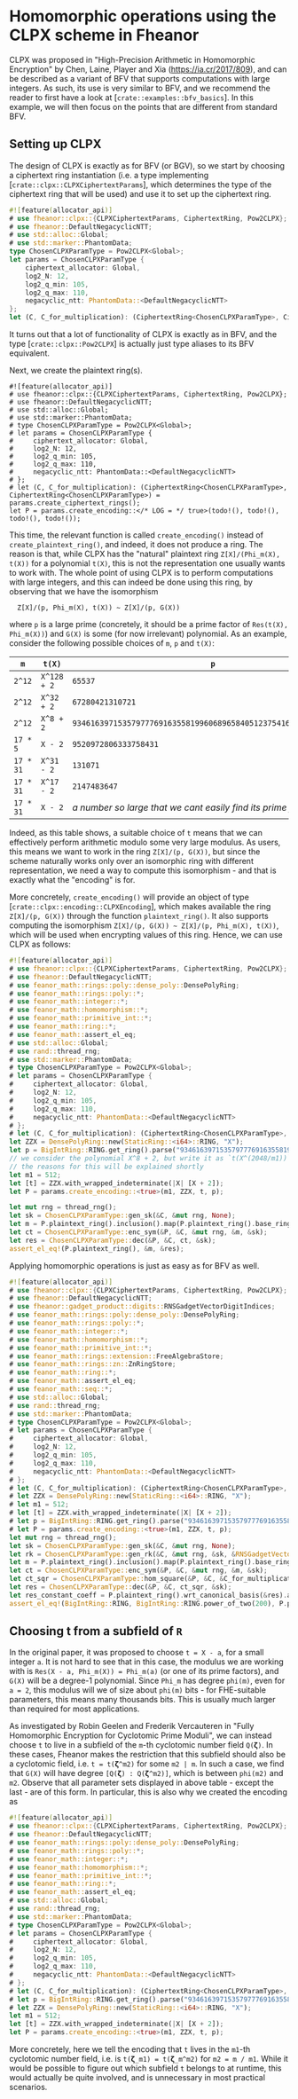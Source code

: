 # Homomorphic operations using the CLPX scheme in Fheanor

CLPX was proposed in "High-Precision Arithmetic in Homomorphic Encryption" by Chen, Laine, Player and Xia (<https://ia.cr/2017/809>), and can be described as a variant of BFV that supports computations with large integers.
As such, its use is very similar to BFV, and we recommend the reader to first have a look at [`crate::examples::bfv_basics`].
In this example, we will then focus on the points that are different from standard BFV.

## Setting up CLPX

The design of CLPX is exactly as for BFV (or BGV), so we start by choosing a ciphertext ring instantiation (i.e. a type implementing [`crate::clpx::CLPXCiphertextParams`], which determines the type of the ciphertext ring that will be used) and use it to set up the ciphertext ring.
```rust
#![feature(allocator_api)]
# use fheanor::clpx::{CLPXCiphertextParams, CiphertextRing, Pow2CLPX};
# use fheanor::DefaultNegacyclicNTT;
# use std::alloc::Global;
# use std::marker::PhantomData;
type ChosenCLPXParamType = Pow2CLPX<Global>;
let params = ChosenCLPXParamType {
    ciphertext_allocator: Global,
    log2_N: 12,
    log2_q_min: 105,
    log2_q_max: 110,
    negacyclic_ntt: PhantomData::<DefaultNegacyclicNTT>
};
let (C, C_for_multiplication): (CiphertextRing<ChosenCLPXParamType>, CiphertextRing<ChosenCLPXParamType>) = params.create_ciphertext_rings();
```
It turns out that a lot of functionality of CLPX is exactly as in BFV, and the type [`crate::clpx::Pow2CLPX`] is actually just type aliases to its BFV equivalent.

Next, we create the plaintext ring(s).
```rust,should_panic
#![feature(allocator_api)]
# use fheanor::clpx::{CLPXCiphertextParams, CiphertextRing, Pow2CLPX};
# use fheanor::DefaultNegacyclicNTT;
# use std::alloc::Global;
# use std::marker::PhantomData;
# type ChosenCLPXParamType = Pow2CLPX<Global>;
# let params = ChosenCLPXParamType {
#     ciphertext_allocator: Global,
#     log2_N: 12,
#     log2_q_min: 105,
#     log2_q_max: 110,
#     negacyclic_ntt: PhantomData::<DefaultNegacyclicNTT>
# };
# let (C, C_for_multiplication): (CiphertextRing<ChosenCLPXParamType>, CiphertextRing<ChosenCLPXParamType>) = params.create_ciphertext_rings();
let P = params.create_encoding::</* LOG = */ true>(todo!(), todo!(), todo!(), todo!());
```
This time, the relevant function is called `create_encoding()` instead of `create_plaintext_ring()`, and indeed, it does not produce a ring. 
The reason is that, while CLPX has the "natural" plaintext ring `Z[X]/(Phi_m(X), t(X))` for a polynomial `t(X)`, this is not the representation one usually wants to work with.
The whole point of using CLPX is to perform computations with large integers, and this can indeed be done using this ring, by observing that we have the isomorphism
```text
  Z[X]/(p, Phi_m(X), t(X)) ~ Z[X]/(p, G(X))
```
where `p` is a large prime (concretely, it should be a prime factor of `Res(t(X), Phi_m(X))`) and `G(X)` is some (for now irrelevant) polynomial.
As an example, consider the following possible choices of `m`, `p` and `t(X)`:

| `m`       | `t(X)`      | `p`                                                                |
| --------- | ----------- | ------------------------------------------------------------------ |
| `2^12`    | `X^128 + 2` | `65537`                                                            |
| `2^12`    | `X^32 + 2`  | `67280421310721`                                                   |
| `2^12`    | `X^8 + 2`   | `93461639715357977769163558199606896584051237541638188580280321`   |
| `17 * 5`  | `X - 2`     | `9520972806333758431`                                              |
| `17 * 31` | `X^31 - 2`  | `131071`                                                           |
| `17 * 31` | `X^17 - 2`  | `2147483647`                                                       |
| `17 * 31` | `X - 2`     | *a number so large that we cant easily find its prime factors...*  |

Indeed, as this table shows, a suitable choice of `t` means that we can effectively perform arithmetic modulo some very large modulus.
As users, this means we want to work in the ring `Z[X]/(p, G(X))`, but since the scheme naturally works only over an isomorphic ring with different representation, we need a way to compute this isomorphism - and that is exactly what the "encoding" is for.

More concretely, `create_encoding()` will provide an object of type [`crate::clpx::encoding::CLPXEncoding`], which makes available the ring `Z[X]/(p, G(X))` through the function `plaintext_ring()`.
It also supports computing the isomorphism `Z[X]/(p, G(X)) ~ Z[X]/(p, Phi_m(X), t(X))`, which will be used when encrypting values of this ring.
Hence, we can use CLPX as follows:
```rust
#![feature(allocator_api)]
# use fheanor::clpx::{CLPXCiphertextParams, CiphertextRing, Pow2CLPX};
# use fheanor::DefaultNegacyclicNTT;
# use feanor_math::rings::poly::dense_poly::DensePolyRing;
# use feanor_math::rings::poly::*;
# use feanor_math::integer::*;
# use feanor_math::homomorphism::*;
# use feanor_math::primitive_int::*;
# use feanor_math::ring::*;
# use feanor_math::assert_el_eq;
# use std::alloc::Global;
# use rand::thread_rng;
# use std::marker::PhantomData;
# type ChosenCLPXParamType = Pow2CLPX<Global>;
# let params = ChosenCLPXParamType {
#     ciphertext_allocator: Global,
#     log2_N: 12,
#     log2_q_min: 105,
#     log2_q_max: 110,
#     negacyclic_ntt: PhantomData::<DefaultNegacyclicNTT>
# };
# let (C, C_for_multiplication): (CiphertextRing<ChosenCLPXParamType>, CiphertextRing<ChosenCLPXParamType>) = params.create_ciphertext_rings();
let ZZX = DensePolyRing::new(StaticRing::<i64>::RING, "X");
let p = BigIntRing::RING.get_ring().parse("93461639715357977769163558199606896584051237541638188580280321", 10).unwrap();
// we consider the polynomial X^8 + 2, but write it as `t(X^(2048/m1))` with `t = X + 2`;
// the reasons for this will be explained shortly
let m1 = 512;
let [t] = ZZX.with_wrapped_indeterminate(|X| [X + 2]);
let P = params.create_encoding::<true>(m1, ZZX, t, p);

let mut rng = thread_rng();
let sk = ChosenCLPXParamType::gen_sk(&C, &mut rng, None);
let m = P.plaintext_ring().inclusion().map(P.plaintext_ring().base_ring().coerce(&BigIntRing::RING, BigIntRing::RING.power_of_two(100)));
let ct = ChosenCLPXParamType::enc_sym(&P, &C, &mut rng, &m, &sk);
let res = ChosenCLPXParamType::dec(&P, &C, ct, &sk);
assert_el_eq!(P.plaintext_ring(), &m, &res);
```
Applying homomorphic operations is just as easy as for BFV as well. 
```rust
#![feature(allocator_api)]
# use fheanor::clpx::{CLPXCiphertextParams, CiphertextRing, Pow2CLPX};
# use fheanor::DefaultNegacyclicNTT;
# use fheanor::gadget_product::digits::RNSGadgetVectorDigitIndices;
# use feanor_math::rings::poly::dense_poly::DensePolyRing;
# use feanor_math::rings::poly::*;
# use feanor_math::integer::*;
# use feanor_math::homomorphism::*;
# use feanor_math::primitive_int::*;
# use feanor_math::rings::extension::FreeAlgebraStore;
# use feanor_math::rings::zn::ZnRingStore;
# use feanor_math::ring::*;
# use feanor_math::assert_el_eq;
# use feanor_math::seq::*;
# use std::alloc::Global;
# use rand::thread_rng;
# use std::marker::PhantomData;
# type ChosenCLPXParamType = Pow2CLPX<Global>;
# let params = ChosenCLPXParamType {
#     ciphertext_allocator: Global,
#     log2_N: 12,
#     log2_q_min: 105,
#     log2_q_max: 110,
#     negacyclic_ntt: PhantomData::<DefaultNegacyclicNTT>
# };
# let (C, C_for_multiplication): (CiphertextRing<ChosenCLPXParamType>, CiphertextRing<ChosenCLPXParamType>) = params.create_ciphertext_rings();
# let ZZX = DensePolyRing::new(StaticRing::<i64>::RING, "X");
# let m1 = 512;
# let [t] = ZZX.with_wrapped_indeterminate(|X| [X + 2]);
# let p = BigIntRing::RING.get_ring().parse("93461639715357977769163558199606896584051237541638188580280321", 10).unwrap();
# let P = params.create_encoding::<true>(m1, ZZX, t, p);
let mut rng = thread_rng();
let sk = ChosenCLPXParamType::gen_sk(&C, &mut rng, None);
let rk = ChosenCLPXParamType::gen_rk(&C, &mut rng, &sk, &RNSGadgetVectorDigitIndices::select_digits(2, C.base_ring().len()));
let m = P.plaintext_ring().inclusion().map(P.plaintext_ring().base_ring().coerce(&BigIntRing::RING, BigIntRing::RING.power_of_two(100)));
let ct = ChosenCLPXParamType::enc_sym(&P, &C, &mut rng, &m, &sk);
let ct_sqr = ChosenCLPXParamType::hom_square(&P, &C, &C_for_multiplication, ct, &rk);
let res = ChosenCLPXParamType::dec(&P, &C, ct_sqr, &sk);
let res_constant_coeff = P.plaintext_ring().wrt_canonical_basis(&res).at(0);
assert_el_eq!(BigIntRing::RING, BigIntRing::RING.power_of_two(200), P.plaintext_ring().base_ring().smallest_positive_lift(res_constant_coeff));
```

## Choosing t from a subfield of `R`

In the original paper, it was proposed to choose `t = X - a`, for a small integer `a`.
It is not hard to see that in this case, the modulus we are working with is `Res(X - a, Phi_m(X)) = Phi_m(a)` (or one of its prime factors), and `G(X)` will be a degree-1 polynomial.
Since `Phi_m` has degree `phi(m)`, even for `a = 2`, this modulus will we of size about `phi(m)` bits - for FHE-suitable parameters, this means many thousands bits.
This is usually much larger than required for most applications.

As investigated by Robin Geelen and Frederik Vercauteren in "Fully Homomorphic Encryption for Cyclotomic Prime Moduli", we can instead choose `t` to live in a subfield of the `m`-th cyclotomic number field `Q(𝝵)`.
In these cases, Fheanor makes the restriction that this subfield should also be a cyclotomic field, i.e. `t = t(𝝵^m2)` for some `m2 | m`.
In such a case, we find that `G(X)` will have degree `[Q(𝝵) : Q(𝝵^m2)]`, which is between `phi(m2)` and `m2`.
Observe that all parameter sets displayed in above table - except the last - are of this form.
In particular, this is also why we created the encoding as
```rust
#![feature(allocator_api)]
# use fheanor::clpx::{CLPXCiphertextParams, CiphertextRing, Pow2CLPX};
# use fheanor::DefaultNegacyclicNTT;
# use feanor_math::rings::poly::dense_poly::DensePolyRing;
# use feanor_math::rings::poly::*;
# use feanor_math::integer::*;
# use feanor_math::homomorphism::*;
# use feanor_math::primitive_int::*;
# use feanor_math::ring::*;
# use feanor_math::assert_el_eq;
# use std::alloc::Global;
# use rand::thread_rng;
# use std::marker::PhantomData;
# type ChosenCLPXParamType = Pow2CLPX<Global>;
# let params = ChosenCLPXParamType {
#     ciphertext_allocator: Global,
#     log2_N: 12,
#     log2_q_min: 105,
#     log2_q_max: 110,
#     negacyclic_ntt: PhantomData::<DefaultNegacyclicNTT>
# };
# let (C, C_for_multiplication): (CiphertextRing<ChosenCLPXParamType>, CiphertextRing<ChosenCLPXParamType>) = params.create_ciphertext_rings();
# let p = BigIntRing::RING.get_ring().parse("93461639715357977769163558199606896584051237541638188580280321", 10).unwrap();
# let ZZX = DensePolyRing::new(StaticRing::<i64>::RING, "X");
let m1 = 512;
let [t] = ZZX.with_wrapped_indeterminate(|X| [X + 2]);
let P = params.create_encoding::<true>(m1, ZZX, t, p);
```
More concretely, here we tell the encoding that `t` lives in the `m1`-th cyclotomic number field, i.e. is `t(𝝵_m1) = t(𝝵_m^m2)` for `m2 = m / m1`.
While it would be possible to figure out which subfield `t` belongs to at runtime, this would actually be quite involved, and is unnecessary in most practical scenarios.